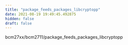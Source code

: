 ```yaml
---
title: "package_feeds_packages_libcryptopp"
date: 2021-08-19 19:49:45.492875
hidden: false
draft: false
---
```


bcm27xx/bcm2711/package_feeds_packages_libcryptopp

